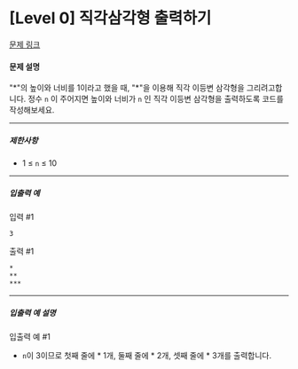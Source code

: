 # [Level 0] 직각삼각형 출력하기

[문제 링크](https://school.programmers.co.kr/learn/courses/30/lessons/120823)

#### 문제 설명
"\*"의 높이와 너비를 1이라고 했을 때, "\*"을 이용해 직각 이등변 삼각형을 그리려고합니다. 정수 ```n``` 이 주어지면 높이와 너비가 ```n``` 인 직각 이등변 삼각형을 출력하도록 코드를 작성해보세요.

---

##### 제한사항

- 1 ≤ ```n``` ≤ 10

---

##### 입출력 예

입력 #1

```3```

출력 #1

```
*
**
***
```

---

##### 입출력 예 설명

입출력 예 #1

- ```n```이 3이므로 첫째 줄에 * 1개, 둘째 줄에 * 2개, 셋째 줄에 * 3개를 출력합니다.
